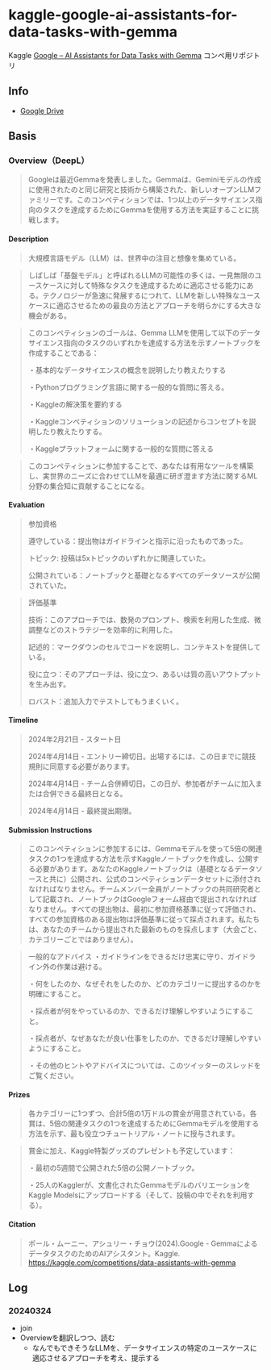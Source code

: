 # kaggle-google-ai-assistants-for-data-tasks-with-gemma

Kaggle [Google – AI Assistants for Data Tasks with Gemma](https://www.kaggle.com/competitions/data-assistants-with-gemma) コンペ用リポジトリ

## Info

- [Google Drive](https://drive.google.com/drive/u/0/folders/1kZqQVxOEP6psLPWO4lPMSIS5cCQv5Nvs)

## Basis

### Overview（DeepL）

> Googleは最近Gemmaを発表しました。Gemmaは、Geminiモデルの作成に使用されたのと同じ研究と技術から構築された、新しいオープンLLMファミリーです。このコンペティションでは、1つ以上のデータサイエンス指向のタスクを達成するためにGemmaを使用する方法を実証することに挑戦します。

#### Description

> 大規模言語モデル（LLM）は、世界中の注目と想像を集めている。

> しばしば「基盤モデル」と呼ばれるLLMの可能性の多くは、一見無限のユースケースに対して特殊なタスクを達成するために適応させる能力にある。テクノロジーが急速に発展するにつれて、LLMを新しい特殊なユースケースに適応させるための最良の方法とアプローチを明らかにする大きな機会がある。

> このコンペティションのゴールは、Gemma LLMを使用して以下のデータサイエンス指向のタスクのいずれかを達成する方法を示すノートブックを作成することである：
>
> ・基本的なデータサイエンスの概念を説明したり教えたりする
>
> ・Pythonプログラミング言語に関する一般的な質問に答える。
>
> ・Kaggleの解決策を要約する
>
> ・Kaggleコンペティションのソリューションの記述からコンセプトを説明したり教えたりする。
>
> ・Kaggleプラットフォームに関する一般的な質問に答える

> このコンペティションに参加することで、あなたは有用なツールを構築し、実世界のニーズに合わせてLLMを最適に研ぎ澄ます方法に関するML分野の集合知に貢献することになる。

#### Evaluation

> 参加資格
>
> 遵守している：提出物はガイドラインと指示に沿ったものであった。
> 
> トピック: 投稿は5xトピックのいずれかに関連していた。
> 
> 公開されている：ノートブックと基礎となるすべてのデータソースが公開されていた。

> 評価基準
>
> 技術：このアプローチでは、数発のプロンプト、検索を利用した生成、微調整などのストラテジーを効率的に利用した。
>
> 記述的：マークダウンのセルでコードを説明し、コンテキストを提供している。
>
> 役に立つ：そのアプローチは、役に立つ、あるいは質の高いアウトプットを生み出す。
>
> ロバスト：追加入力でテストしてもうまくいく。

#### Timeline

> 2024年2月21日 - スタート日
> 
> 2024年4月14日 - エントリー締切日。出場するには、この日までに競技規則に同意する必要があります。
> 
> 2024年4月14日 - チーム合併締切日。この日が、参加者がチームに加入または合併できる最終日となる。
> 
> 2024年4月14日 - 最終提出期限。

#### Submission Instructions

> このコンペティションに参加するには、Gemmaモデルを使って5倍の関連タスクの1つを達成する方法を示すKaggleノートブックを作成し、公開する必要があります。あなたのKaggleノートブックは（基礎となるデータソースと共に）公開され、公式のコンペティションデータセットに添付されなければなりません。チームメンバー全員がノートブックの共同研究者として記載され、ノートブックはGoogleフォーム経由で提出されなければなりません。すべての提出物は、最初に参加資格基準に従って評価され、すべての参加資格のある提出物は評価基準に従って採点されます。私たちは、あなたのチームから提出された最新のものを採点します（大会ごと、カテゴリーごとではありません）。

> 一般的なアドバイス
> ・ガイドラインをできるだけ忠実に守り、ガイドライン外の作業は避ける。
> 
> ・何をしたのか、なぜそれをしたのか、どのカテゴリーに提出するのかを明確にすること。
> 
> ・採点者が何をやっているのか、できるだけ理解しやすいようにすること。
> 
> ・採点者が、なぜあなたが良い仕事をしたのか、できるだけ理解しやすいようにすること。
> 
> ・その他のヒントやアドバイスについては、このツイッターのスレッドをご覧ください。

#### Prizes

> 各カテゴリーに1つずつ、合計5倍の1万ドルの賞金が用意されている。各賞は、5倍の関連タスクの1つを達成するためにGemmaモデルを使用する方法を示す、最も役立つチュートリアル・ノートに授与されます。

> 賞金に加え、Kaggle特製グッズのプレゼントも予定しています：
>
> ・最初の5週間で公開された5倍の公開ノートブック。
>
> ・25人のKagglerが、文書化されたGemmaモデルのバリエーションをKaggle Modelsにアップロードする（そして、投稿の中でそれを利用する）。

#### Citation

> ポール・ムーニー、アシュリー・チョウ(2024).Google - GemmaによるデータタスクのためのAIアシスタント。Kaggle. https://kaggle.com/competitions/data-assistants-with-gemma

## Log

### 20240324

- join
- Overviewを翻訳しつつ、読む
  - なんでもできそうなLLMを、データサイエンスの特定のユースケースに適応させるアプローチを考え、提示する
